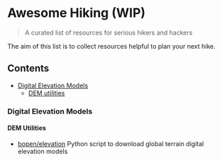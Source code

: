 # Awesome Hiking (WIP)

> A curated list of resources for serious hikers and hackers

The aim of this list is to collect resources helpful to plan your next hike.

## Contents

- [Digital Elevation Models](#digital-elevation-models)
  - [DEM utilities](#dem-utilities)


### Digital Elevation Models

#### DEM Utilities

* [bopen/elevation](https://github.com/bopen/elevation) Python script to download global terrain digital elevation models
